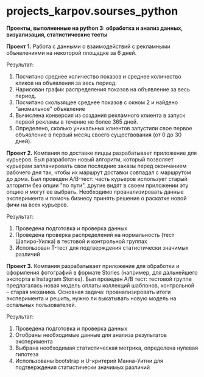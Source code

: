 # projects_karpov.sourses_python
**Проекты, выполненные на python 3: обработка и анализ данных, визуализация, статистические тесты**

**Проект 1.**
Работа с данными о взаимодействий с рекламными объявлениями на некоторой площадке за 6 дней.

Результат:
1. Посчитано среднее количество показов и среднее количество кликов на объявления за весь период.
2. Нарисован график распределения показов на объявление за весь период.
3. Посчитано скользящее среднее показов с окном 2 и найдено "аномальное" объявление
4. Вычислена конверсия из создания рекламного клиента в запуск первой рекламы в течение не более 365 дней. 
5. Определено, сколько уникальных клиентов запустили свое первое объявление в первый месяц своего существования (от 0 до 30 дней).

**Проект 2.**
Компания по доставке пиццы разрабатывает приложение для курьеров. Был разработан новый алгоритм, который позволяет курьерам запланировать свои последние заказы перед окончанием рабочего дня так, чтобы их маршрут доставки совпадал с маршрутом до дома. Был проведен A/B-тест: часть курьеров использует старый алгоритм без опции "по пути", другие видят в своем приложении эту опцию и могут ее выбрать. Необходимо проанализировать данные эксперимента и помочь бизнесу принять решение о раскатке новой фичи на всех курьеров.

Результат:
1. Проведена подготовка и проверка данных
2. Проведена проверка распределений на нормальность (тест Шапиро-Уилка) в тестовой и контрольной группах
3. Использован T-тест для подтверждения статистически значимых различий

**Проект 3.**
Компания разрабатывает приложение для обработки и оформления фотографий в формате Stories (например, для дальнейшего экспорта в Instagram Stories). Был проведен A/B тест: тестовой группе предлагалась новая модель оплаты коллекций шаблонов, контрольной – старая механика. Основная задача: проанализировать итоги эксперимента и решить, нужно ли выкатывать новую модель на остальных пользователей.

Результат:
1. Проведена подготовка и проверка данных
2. Отобраны необходимые данные для анализа результатов эксперимента
3. Выбрана необходимая статистическая метрика, определена нулевая гипотеза
4. Использованы bootstrap и U-критерий Манна-Уитни для подтверждения статистически значимых различий



